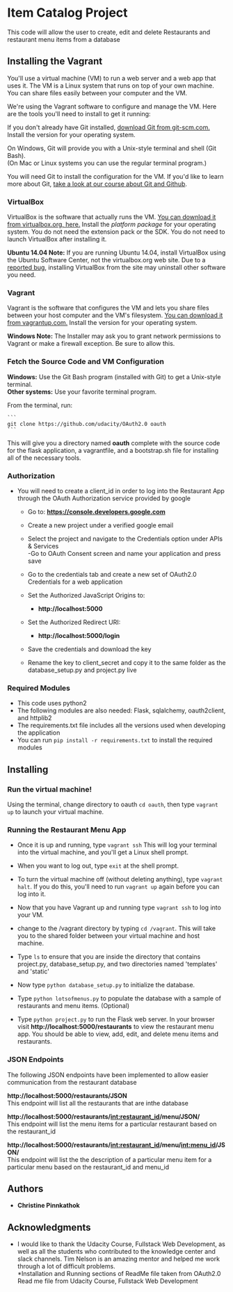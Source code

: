 # Item Catalog Project

This code will allow the user to create, edit and delete Restaurants and restaurant menu items from a database

## Installing the Vagrant

You'll use a virtual machine (VM) to run a web server and a web app that uses it. The VM is a Linux system that runs on top of your own machine.  You can share files easily between your computer and the VM.

We're using the Vagrant software to configure and manage the VM. Here are the tools you'll need to install to get it running:



If you don't already have Git installed, [download Git from git-scm.com.](http://git-scm.com/downloads) Install the version for your operating system.

On Windows, Git will provide you with a Unix-style terminal and shell (Git Bash).  
(On Mac or Linux systems you can use the regular terminal program.)

You will need Git to install the configuration for the VM. If you'd like to learn more about Git, [take a look at our course about Git and Github](http://www.udacity.com/course/ud775).

### VirtualBox

VirtualBox is the software that actually runs the VM. [You can download it from virtualbox.org, here.](https://www.virtualbox.org/wiki/Downloads)  Install the *platform package* for your operating system.  You do not need the extension pack or the SDK. You do not need to launch VirtualBox after installing it.

**Ubuntu 14.04 Note:** If you are running Ubuntu 14.04, install VirtualBox using the Ubuntu Software Center, not the virtualbox.org web site. Due to a [reported bug](http://ubuntuforums.org/showthread.php?t=2227131), installing VirtualBox from the site may uninstall other software you need.

### Vagrant

Vagrant is the software that configures the VM and lets you share files between your host computer and the VM's filesystem.  [You can download it from vagrantup.com.](https://www.vagrantup.com/downloads) Install the version for your operating system.

**Windows Note:** The Installer may ask you to grant network permissions to Vagrant or make a firewall exception. Be sure to allow this.

### Fetch the Source Code and VM Configuration

**Windows:** Use the Git Bash program (installed with Git) to get a Unix-style terminal.  
**Other systems:** Use your favorite terminal program.

From the terminal, run:

    ```
	git clone https://github.com/udacity/OAuth2.0 oauth
	```
	
This will give you a directory named **oauth** complete with the source code for the flask application, a vagrantfile, and a bootstrap.sh file for installing all of the necessary tools. 

### Authorization
* You will need to create a client_id in order to log into the Restaurant App through the OAuth Authorization service provided by google  
	- Go to: **https://console.developers.google.com**  
	- Create a new project under a verified google email  
	- Select the project and navigate to the Credentials option under APIs & Services  
	-Go to OAuth Consent screen and name your application and press save  
	- Go to the credentials tab and create a new set of OAuth2.0 Credentials for a web application  
	- Set the Authorized JavaScript Origins to:
		- **http://localhost:5000**  
	- Set the Authorized Redirect URI:
		- **http://localhost:5000/login**  

	- Save the credentials and download the key  
	- Rename the key to client_secret and copy it to the same folder as the database_setup.py and project.py live  

### Required Modules
* This code uses python2  
* The following modules are also needed: Flask, sqlalchemy, oauth2client, and httplib2  
* The requirements.txt file includes all the versions used when developing the application  
* You can run ``` pip install -r requirements.txt ``` to install the required modules  

## Installing

### Run the virtual machine!

Using the terminal, change directory to oauth ``` cd oauth ```, then type ``` vagrant up ``` to launch your virtual machine.


### Running the Restaurant Menu App
* Once it is up and running, type ``` vagrant ssh ``` This will log your terminal into the virtual machine, and you'll get a Linux shell prompt. 
* When you want to log out, type ``` exit ``` at the shell prompt.  
* To turn the virtual machine off (without deleting anything), type ``` vagrant halt ```. If you do this, you'll need to run ``` vagrant up ``` again before you can log into it.
* Now that you have Vagrant up and running type ``` vagrant ssh ``` to log into your VM.  
* change to the /vagrant directory by typing ``` cd /vagrant ```. This will take you to the shared folder between your virtual machine and host machine.

* Type ``` ls ``` to ensure that you are inside the directory that contains project.py, database_setup.py, and two directories named 'templates' and 'static'

* Now type ``` python database_setup.py ``` to initialize the database.

* Type ``` python lotsofmenus.py ``` to populate the database with a sample of restaurants and menu items. (Optional)

* Type ``` python project.py ``` to run the Flask web server. In your browser visit **http://localhost:5000/restaurants** to view the restaurant menu app.  You should be able to view, add, edit, and delete menu items and restaurants.

### JSON Endpoints
The following JSON endpoints have been implemented to allow easier communication from the restaurant database

**http://localhost:5000/restaurants/JSON**  
This endpoint will list all the restaurants that are inthe database

**http://localhost:5000/restaurants/<int:restaurant_id>/menu/JSON/**  
This endpoint will list the menu items for a particular restaurant based on the restaurant_id

**http://localhost:5000/restaurants/<int:restaurant_id>/menu/<int:menu_id>/JSON/**  
This endpoint will list the the description of a particular menu item for a particular menu based on the restaurant_id and menu_id


## Authors

* **Christine Pinnkathok** 

## Acknowledgments

* I would like to thank the Udacity Course, Fullstack Web Development, as well as all the students who contributed to the knowledge center and slack channels. Tim Nelson is an amazing mentor and helped me work through a lot of difficult problems.  
*Installation and Running sections of ReadMe file taken from OAuth2.0 Read me file from Udacity Course, Fullstack Web Development
